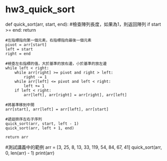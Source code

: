 # hw3_quick_sort

def quick_sort(arr, start, end):
    #檢查陣列長度，如果為1，則返回陣列
    if start >= end:
        return 

    #左指標指向第一個元素，右指標指向最後一個元素
    pivot = arr[start]
    left = start
    right = end

    #檢查左右指標的值，大於基準的放右邊，小於基準的放左邊
    while left < right:
        while arr[right] >= pivot and right > left:
            right -= 1
        while arr[left] <= pivot and left < right:
            left += 1
        if left < right:
            arr[left], arr[right] = arr[right], arr[left]

    #將基準移到中間
    arr[start], arr[left] = arr[left], arr[start]

    #遞迴排序左右子序列
    quick_sort(arr, start, left - 1)
    quick_sort(arr, left + 1, end)

    return arr

#測試講義中的範例
arr = [3, 25, 8, 13, 33, 119, 54, 84, 67, 41]
quick_sort(arr, 0, len(arr) - 1)
print(arr)
